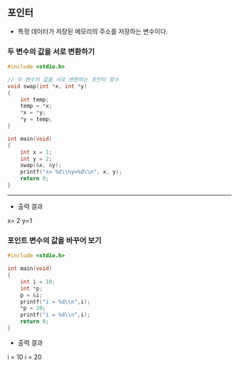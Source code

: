 ## 포인터

- 특정 데이터가 저장된 메모리의 주소를 저장하는 변수이다.

### 두 변수의 값을 서로 변환하기

```c
#include <stdio.h>

// 두 변수의 값을 서로 변환하는 포인터 함수
void swap(int *x, int *y)
{
    int temp;
    temp = *x;
    *x = *y;
    *y = temp;
}

int main(void)
{
    int x = 1;
    int y = 2;
    swap(&x, &y);
    printf("x= %d\\ny=%d\\n", x, y);
    return 0;
}
```

------

- 출력 결과

x= 2 y=1

### 포인트 변수의 값을 바꾸어 보기

```c
#include <stdio.h>

int main(void)
{
    int i = 10;
    int *p;
    p = &i;
    printf("i = %d\\n",i);
    *p = 20;
    printf("i = %d\\n",i);
    return 0;
}
```

- 출력 결과

i = 10 i = 20